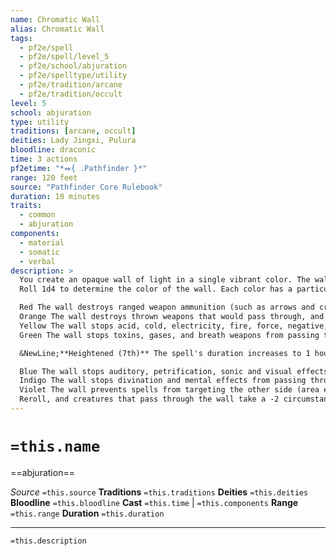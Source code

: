 ```yaml
---
name: Chromatic Wall
alias: Chromatic Wall
tags:
  - pf2e/spell
  - pf2e/spell/level_5
  - pf2e/school/abjuration
  - pf2e/spelltype/utility
  - pf2e/tradition/arcane
  - pf2e/tradition/occult
level: 5
school: abjuration
type: utility
traditions: [arcane, occult]
deities: Lady Jingxi, Pulura
bloodline: draconic
time: 3 actions
pf2etime: "*⬽{ .Pathfinder }*"
range: 120 feet
source: "Pathfinder Core Rulebook"
duration: 10 minutes
traits:
  - common
  - abjuration
components:
  - material
  - somatic
  - verbal
description: >
  You create an opaque wall of light in a single vibrant color. The wall is straight and vertical, stretching 60 feet long and 30 feet high. If the wall would pass through a creature, the spell is lost. The wall sheds bright light for 20 feet on each side, and dim light for the next 20 feet. You can ignore the wall's effects.
  Roll 1d4 to determine the color of the wall. Each color has a particular effect on items, effects, or creatures that attempt to pass through. Chromatic wall can't be counteracted normally; rather, each color is automatically counteracted when targeted by a specific spell, even if that spell's level is lower than that of chromatic wall.

  Red The wall destroys ranged weapon ammunition (such as arrows and crossbow bolts) that would pass through, and it deals 20 fire damage to anyone passing through, with a basic Reflex save. Cone of cold can counteract a red chromatic wall.
  Orange The wall destroys thrown weapons that would pass through, and it deals 25 acid damage to anyone passing through, with a basic Reflex save. Gust of wind can counteract an orange chromatic wall.
  Yellow The wall stops acid, cold, electricity, fire, force, negative, positive, and sonic effects from passing through, and it deals 30 electricity damage to anyone passing through, with a basic Reflex save. Disintegrate can counteract a yellow chromatic wall.
  Green The wall stops toxins, gases, and breath weapons from passing through. It deals 10 poison damage to anyone passing through and makes them [[Enfeebled]] 1 for 1 minute. A basic Fortitude save reduces the damage and negates the Enfeebled condition on a success. Passwall can counteract a green chromatic wall.

  &NewLine;**Heightened (7th)** The spell's duration increases to 1 hour. Roll 1d8 to determine the wall's color; the results for 5-8 are below. A red, orange, yellow, or green wall deals an extra 10 damage.

  Blue The wall stops auditory, petrification, sonic and visual effects from passing through, and creatures passing through are subject to the effects of flesh to stone. Magic missile can counteract a blue chromatic wall.
  Indigo The wall stops divination and mental effects from passing through, and those passing through are subject to the effects of warp mind. Searing light can counteract an indigo chromatic wall.
  Violet The wall prevents spells from targeting the other side (area effects still cross as normal). Creatures passing through must succeed at a Will save or they are [[Slowed]] 1 for 1 minute; on a critical failure, the creature is instead sent to another plane, with the effect of plane shift. Dispel magic can counteract a violet chromatic wall.
  Reroll, and creatures that pass through the wall take a -2 circumstance penalty to their saves.
---
```

# `=this.name`
==abjuration==

*Source* `=this.source`
**Traditions** `=this.traditions`
**Deities** `=this.deities`
**Bloodline** `=this.bloodline`
**Cast** `=this.time` | `=this.components`
**Range** `=this.range`
**Duration** `=this.duration`

***
`=this.description`